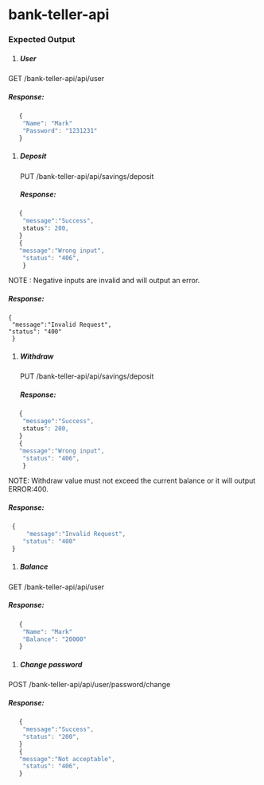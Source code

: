 # bank-teller-api
### Expected Output

1. ##### User
 GET /bank-teller-api/api/user
 ##### Response:
 ```javascript
    {
     "Name": "Mark"
     "Password": "1231231"
    }
```
1. ##### Deposit 
    PUT /bank-teller-api/api/savings/deposit
   ##### Response: 
```javascript
   {
    "message":"Success",
	status": 200,
   }
   {
   "message":"Wrong input",
	"status": "406",
    }
 ```
NOTE : Negative inputs are invalid and will output an error.
##### Response:
  
    {
     "message":"Invalid Request",
	"status": "400"
     }

1. ##### Withdraw
    PUT /bank-teller-api/api/savings/deposit   
    ##### Response: 
```javascript
   {
    "message":"Success",
	status": 200,
   }
   {
   "message":"Wrong input",
	"status": "406",
    }
 ```
 NOTE: Withdraw value must not exceed the current balance or it will output ERROR:400.
##### Response:
```javascript
 {
     "message":"Invalid Request",
	"status": "400"
 }
```
1. ##### Balance
 GET /bank-teller-api/api/user

 ##### Response:
 ```javascript
    {
     "Name": "Mark"
     "Balance": "20000"
    }
```
1. ##### Change password
 POST /bank-teller-api/api/user/password/change
##### Response: 
```javascript
   {
    "message":"Success",
	"status": "200",
   }
   {
   "message":"Not acceptable",
	"status": "406",
   }
```

   
